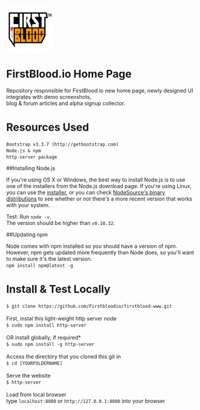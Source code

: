 <img src='/resources/img/main/logo_shield_b.jpg' width = '25%'>

# FirstBlood.io Home Page
Repository responsible for FirstBlood.io new home page, newly designed UI integrates with demo screenshots, <br>blog &amp; forum articles and alpha signup collector. 

# Resources Used
`Bootstrap v3.3.7 (http://getbootstrap.com)`<br>
`Node.js & npm`<br>
`http-server package`

##Installing Node.js

If you're using OS X or Windows, the best way to install Node.js is to use one of the installers from the Node.js download page. If you're using Linux, you can use the <a href ="https://nodejs.org/en/download/">installer</a>, or you can check <a href = "https://github.com/nodesource/distributions">NodeSource's binary distributions</a> to see whether or not there's a more recent version that works with your system.

Test: Run `node -v`. <br>
The version should be higher than `v0.10.32`.

##Updating npm

Node comes with npm installed so you should have a version of npm. <br>However, npm gets updated more frequently than Node does, so you'll want to make sure it's the latest version.<br>
`npm install npm@latest -g`

# Install & Test Locally
`$ git clone https://github.com/Firstbloodio/firstblood-www.git`<br><br>
First, instal this light-weight http server node<br>
`$ sudo npm install http-server` <br><br>
OR install globally, if required*<br>
`$ sudo npm install -g http-server` <br><br>
Access the directory that you cloned this git in<br>
`$ cd [YOURFOLDERNAME]` <br><br>
Serve the website<br>
`$ http-server` <br><br>
Load from local browser<br>
type `localhost:8080` or `http://127.0.0.1:8080` into your browser

